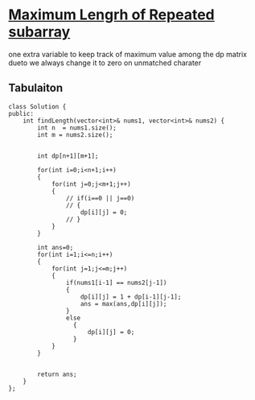 # [Maximum Lengrh of Repeated subarray](https://leetcode.com/problems/maximum-length-of-repeated-subarray/)

one extra variable to keep track of maximum value among the dp matrix dueto we always change it to zero on unmatched charater

## Tabulaiton 
```
class Solution {
public:
    int findLength(vector<int>& nums1, vector<int>& nums2) {
        int n  = nums1.size();
        int m = nums2.size();


        int dp[n+1][m+1];

        for(int i=0;i<n+1;i++)
        {
            for(int j=0;j<m+1;j++)
            {
                // if(i==0 || j==0)
                // {
                    dp[i][j] = 0;
                // }
            }
        } 

        int ans=0;
        for(int i=1;i<=n;i++)
        {
            for(int j=1;j<=m;j++)
            {
                if(nums1[i-1] == nums2[j-1])
                {
                    dp[i][j] = 1 + dp[i-1][j-1];
                    ans = max(ans,dp[i][j]);
                }
                else
                  {
                      dp[i][j] = 0;
                  }
            }
        }


        return ans;
    }
};
```
